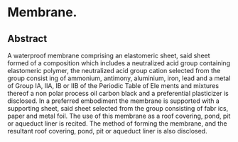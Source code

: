 # Membrane.

## Abstract
A waterproof membrane comprising an elastomeric sheet, said sheet formed of a composition which includes a neutralized acid group containing elastomeric polymer, the neutralized acid group cation selected from the group consist ing of ammonium, antimony, aluminium, iron, lead and a metal of Group IA, IIA, IB or IIB of the Periodic Table of Ele ments and mixtures thereof a non polar process oil carbon black and a preferential plasticizer is disclosed. In a preferred embodiment the membrane is supported with a supporting sheet, said sheet selected from the group consisting of fabr ics, paper and metal foil. The use of this membrane as a roof covering, pond, pit or aqueduct liner is recited. The method of forming the membrane, and the resultant roof covering, pond, pit or aqueduct liner is also disclosed.